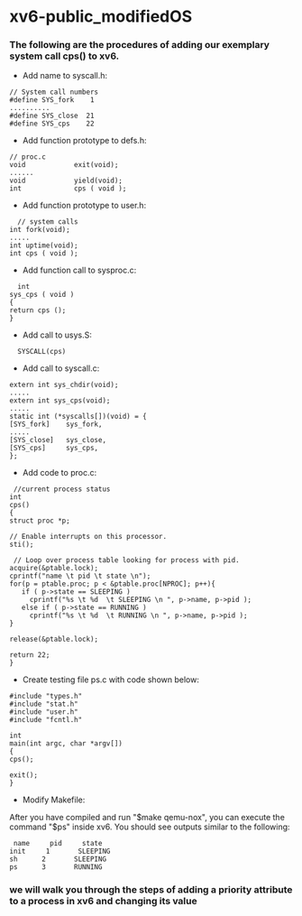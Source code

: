 # xv6-public_modifiedOS

### The following are the procedures of adding our exemplary system call cps() to xv6.

 - Add name to syscall.h:
 
 ``` 
 // System call numbers
#define SYS_fork    1
..........
#define SYS_close  21
#define SYS_cps    22
 ``` 
  - Add function prototype to defs.h:
  ``` 
  // proc.c
void            exit(void);
......
void            yield(void);
int             cps ( void ); 
  ```   
 
 - Add function prototype to user.h:
  ``` 
    // system calls
int fork(void);
.....
int uptime(void);
int cps ( void );
   ``` 
     
  - Add function call to sysproc.c:
  
   ``` 
     int
sys_cps ( void )
{
  return cps ();
}  
   ```
        
   - Add call to usys.S:
   
   ```
     SYSCALL(cps)
   ```
       
   - Add call to syscall.c:
   
   ```   
extern int sys_chdir(void);
.....
extern int sys_cps(void);
.....
static int (*syscalls[])(void) = {
[SYS_fork]    sys_fork,
.....
[SYS_close]   sys_close,
[SYS_cps]     sys_cps,
};    
   ```
     
     
   - Add code to proc.c:
    
   ``` 
    //current process status
int
cps()
{
  struct proc *p;
  
  // Enable interrupts on this processor.
  sti();

    // Loop over process table looking for process with pid.
  acquire(&ptable.lock);
  cprintf("name \t pid \t state \n");
  for(p = ptable.proc; p < &ptable.proc[NPROC]; p++){
      if ( p->state == SLEEPING )
        cprintf("%s \t %d  \t SLEEPING \n ", p->name, p->pid );
      else if ( p->state == RUNNING )
        cprintf("%s \t %d  \t RUNNING \n ", p->name, p->pid );
  }
  
  release(&ptable.lock);
  
  return 22;
}  
   ``` 
 
  - Create testing file ps.c with code shown below:
   ```
   #include "types.h"
#include "stat.h"
#include "user.h"
#include "fcntl.h"

int
main(int argc, char *argv[])
{
  cps();

  exit();
}
  
   ```
  
  - Modify Makefile:
   
   After you have compiled and run "$make qemu-nox", you can execute the command "$ps" inside xv6. You should see outputs similar to the following:
   
   ```
    name 	 pid 	 state 
init 	 1  	 SLEEPING 
 sh 	 2  	 SLEEPING 
 ps 	 3  	 RUNNING 
   
   ```
### we will walk you through the steps of adding a priority attribute to a process in xv6 and changing its value
